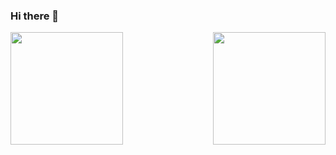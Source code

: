 ### Hi there 👋

<img  height="180em" src="https://github-readme-stats.vercel.app/api?username=duduzada&show_icons=true&theme=great-gatsby&include_all_commits=true&count_private=true"/>
  <img align="right" height="180em" src="https://github-readme-stats.vercel.app/api/top-langs/?username=duduzada&layout=compact&langs_count=16&theme=great-gatsby"/>
</div>
<br>

